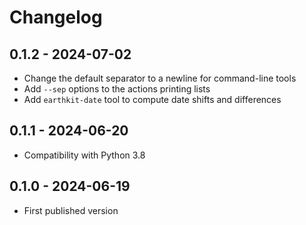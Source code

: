 # Changelog

## 0.1.2 - 2024-07-02

* Change the default separator to a newline for command-line tools
* Add `--sep` options to the actions printing lists
* Add `earthkit-date` tool to compute date shifts and differences

## 0.1.1 - 2024-06-20

* Compatibility with Python 3.8

## 0.1.0 - 2024-06-19

* First published version
